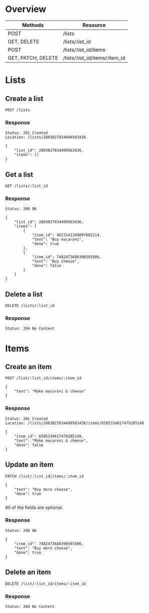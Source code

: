 # Overview

| Methods                | Resource                       |
|------------------------|--------------------------------|
| POST                   | /lists                         |
| GET, DELETE            | /lists/:list_id                |
| POST                   | /lists/:list_id/items          |
| GET, PATCH, DELETE     | /lists/:list_id/items/:item_id |

# Lists

## Create a list

    POST /lists

### Response

    Status: 201 Created
    Location: /lists/2803027034499563436

    {
        "list_id": 2803027034499563436,
        "items": []
    }


## Get a list

    GET /lists/:list_id

### Response

    Status: 200 OK

    {
        "list_id": 2803027034499563436,
        "items": [
            {
                "item_id": 4823141349097802214,
                "text": "Buy macaroni",
                "done": true
            },
            {
                "item_id": 7482473680396593506,
                "text": "Buy cheese",
                "done": false
            }
        ]
    }


## Delete a list

    DELETE /lists/:list_id

### Response

    Status: 204 No Content


# Items

## Create an item

    POST /list/:list_id/items/:item_id

    {
        "text": "Make macaroni & cheese"
    }

### Response

    Status: 201 Created
    Location: /lists/2803027034499563436/items/6505334617479285140

    {
        "item_id": 6505334617479285140,
        "text": "Make macaroni & cheese",
        "done": false
    }


## Update an item

    PATCH /list/:list_id/items/:item_id

    {
        "text": "Buy more cheese",
        "done": true
    }

All of the fields are optional.

### Response

    Status: 200 OK

    {
        "item_id": 7482473680396593506,
        "text": "Buy more cheese",
        "done": true
    }


## Delete an item

    DELETE /list/:list_id/items/:item_id

### Response

    Status: 204 No Content
